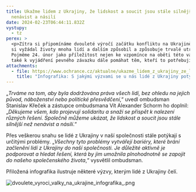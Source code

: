 ```yaml
---
title: Ukažme lidem z Ukrajiny, že lidskost a soucit jsou stále silnější než
  nenávist a násilí
date: 2024-02-23T06:44:11.832Z
vystupy:
  - tz
perex: >
  <p>Zítra si připomínáme dvouleté výročí začátku konfliktu na Ukrajině, který
  si vyžádal životy mnoha lidí a dalším způsobil a způsobuje trvalé utrpení.
  Pojměme 24. únor jako příležitost nejen ke vzpomínce na oběti této války, ale
  také k vyjádření pevného závazku dále pomáhat těm, kteří to potřebují.</p>
attachments:
  - file: https://www.ochrance.cz/aktualne/ukazme_lidem_z_ukrajiny_ze_lidskost_a_soucit_jsou_stale_silnejsi_nez_nenavist_a_nasili/infografika_-_vyzvy_lidi_z_ukrajiny.pdf
    title: "Infografika: S jakými výzvami se u nás lidé z Ukrajiny potýkají?"
---
```

<p>&bdquo;<em>Trváme na tom, aby byla dodržována práva všech lidí, bez ohledu na jejich původ, náboženství nebo politické přesvědčení</em>,&ldquo; uvedl ombudsman Stanislav Křeček a zástupce ombudsmana Vít Alexander Schorm ho doplnil: &bdquo;<em>Děkujeme všem, kdo projevují solidaritu a snaží se přispět k nalezení různých řešení. Společně můžeme ukázat, že lidskost a soucit jsou stále silnější než nenávist a násilí</em>.&ldquo;</p>

<p>Přes veškerou snahu se lidé z&nbsp;Ukrajiny v&nbsp;naší společnosti stále potýkají s určitými problémy. &bdquo;<em>Všechny tyto problémy vytvářejí bariéry, které brání začlenění lidí z Ukrajiny do naší společnosti. Je důležité aktivně je podporovat a hledat řešení, která by jim umožnila plnohodnotně se zapojit do našeho společenského života</em>,&ldquo; vysvětlil ombudsman.</p>

<p>Přiložená infografika ilustruje některé výzvy, kterým lidé z&nbsp;Ukrajiny čelí.</p>

<p><img alt="dvoulete_vyroci_valky_na_ukrajine_infografika_.png" src="https://www.ochrance.cz/aktualne/ukazme_lidem_z_ukrajiny_ze_lidskost_a_soucit_jsou_stale_silnejsi_nez_nenavist_a_nasili/dvoulete_vyroci_valky_na_ukrajine_infografika_.png" /></p>
